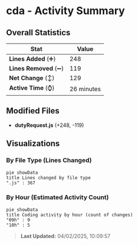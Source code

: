 # cda - Activity Summary 

## Overall Statistics

| Stat                   | Value                                                             |
| ---------------------- | ----------------------------------------------------------------- |
| **Lines Added** (➕)   | 248                                          |
| **Lines Removed** (➖) | 119                                        |
| **Net Change** (↕)    | 129                |
| **Active Time** (⌚)   | 26 minutes |


## Modified Files
- **dutyRequest.js** (+248, -119)

## Visualizations

### By File Type (Lines Changed)

```mermaid
pie showData
title Lines changed by file type
".js" : 367
```

### By Hour (Estimated Activity Count)

```mermaid
pie showData
title Coding activity by hour (count of changes)
"09h" : 9
"10h" : 5
```


> **Last Updated:** 04/02/2025, 10:09:57